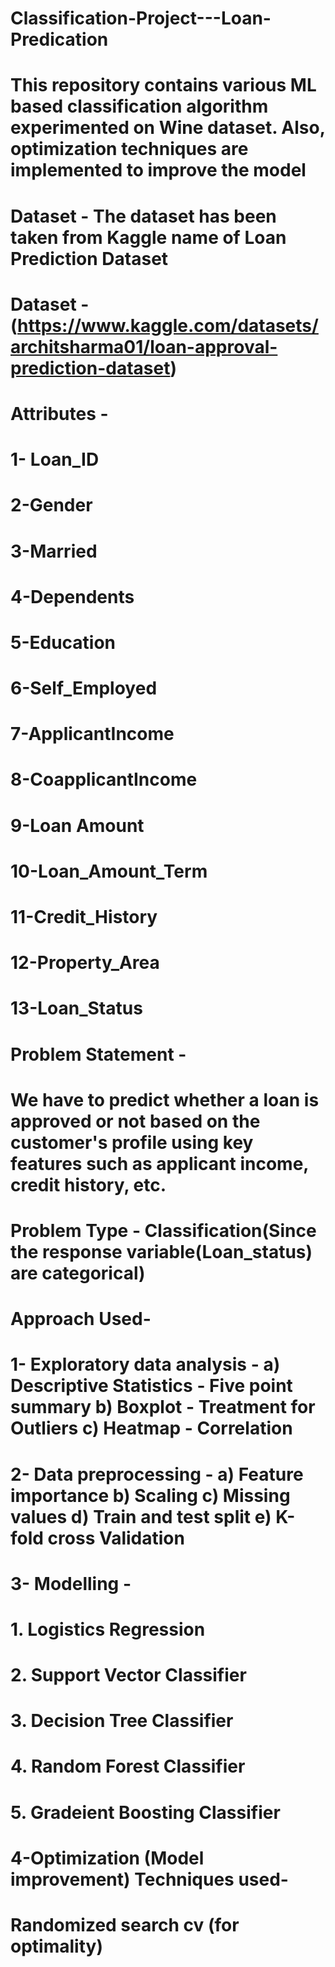 # Classification-Project---Loan-Predication
# This repository contains various ML based classification algorithm experimented on Wine dataset. Also, optimization techniques are implemented to improve the model
# Dataset - The dataset has been taken from Kaggle name of Loan Prediction Dataset
# Dataset - (https://www.kaggle.com/datasets/architsharma01/loan-approval-prediction-dataset)
# Attributes -
# 1- Loan_ID  
# 2-Gender
# 3-Married 
# 4-Dependents
# 5-Education 
# 6-Self_Employed
# 7-ApplicantIncome
# 8-CoapplicantIncome
# 9-Loan Amount
# 10-Loan_Amount_Term 
# 11-Credit_History 
# 12-Property_Area
# 13-Loan_Status
# Problem Statement - 
# We have to predict whether a loan is approved or not based on the customer's profile using key features such as applicant income, credit history, etc.
# Problem Type - Classification(Since the response variable(Loan_status) are categorical)
# Approach Used-
# 1- Exploratory data analysis - a) Descriptive Statistics - Five point summary b) Boxplot - Treatment for Outliers c) Heatmap - Correlation
# 2- Data preprocessing - a) Feature importance b) Scaling c) Missing values d) Train and test split e) K-fold cross Validation
# 3- Modelling -
# 1. Logistics Regression 
# 2. Support Vector Classifier
# 3. Decision Tree Classifier
# 4. Random Forest Classifier
# 5. Gradeient Boosting Classifier
# 4-Optimization (Model improvement) Techniques used- 
# Randomized search cv (for optimality)




